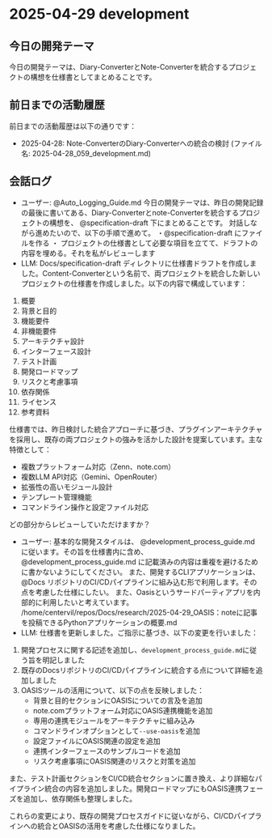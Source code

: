 # 2025-04-29 development

## 今日の開発テーマ

今日の開発テーマは、Diary-ConverterとNote-Converterを統合するプロジェクトの構想を仕様書としてまとめることです。

## 前日までの活動履歴
前日までの活動履歴は以下の通りです：
* 2025-04-28: Note-ConverterのDiary-Converterへの統合の検討 (ファイル名: 2025-04-28_059_development.md)

## 会話ログ

- ユーザー: @Auto_Logging_Guide.md 
今日の開発テーマは、昨日の開発記録の最後に書いてある、Diary-Converterとnote-Converterを統合するプロジェクトの構想を、 @specification-draft 下にまとめることです。
対話しながら進めたいので、以下の手順で進めて。
・@specification-draft  にファイルを作る
・ プロジェクトの仕様書として必要な項目を立てて、ドラフトの内容を埋める。それを私がレビューします
- LLM: Docs/specification-draft ディレクトリに仕様書ドラフトを作成しました。Content-Converterという名前で、両プロジェクトを統合した新しいプロジェクトの仕様書を作成しました。以下の内容で構成しています：

1. 概要
2. 背景と目的
3. 機能要件
4. 非機能要件
5. アーキテクチャ設計
6. インターフェース設計
7. テスト計画
8. 開発ロードマップ
9. リスクと考慮事項
10. 依存関係
11. ライセンス
12. 参考資料

仕様書では、昨日検討した統合アプローチに基づき、プラグインアーキテクチャを採用し、既存の両プロジェクトの強みを活かした設計を提案しています。主な特徴として：

- 複数プラットフォーム対応（Zenn、note.com）
- 複数LLM API対応（Gemini、OpenRouter）
- 拡張性の高いモジュール設計
- テンプレート管理機能
- コマンドライン操作と設定ファイル対応

どの部分からレビューしていただけますか？
- ユーザー: 基本的な開発スタイルは、 @development_process_guide.md に従います。その旨を仕様書内に含め、 @development_process_guide.md  に記載済みの内容は重複を避けるために書かないようにしてください。
また、開発するCLIアプリケーションは、 @Docs リポジトリのCI/CDパイプラインに組み込む形で利用します。その点を考慮した仕様にしたい。
また、Oasisというサードパーティアプリを内部的に利用したいと考えています。  /home/centervil/repos/Docs/research/2025-04-29_OASIS：noteに記事を投稿できるPythonアプリケーションの概要.md
- LLM: 仕様書を更新しました。ご指示に基づき、以下の変更を行いました：

1. 開発プロセスに関する記述を追加し、`development_process_guide.md`に従う旨を明記しました
2. 既存のDocsリポジトリのCI/CDパイプラインに統合する点について詳細を追加しました
3. OASISツールの活用について、以下の点を反映しました：
   - 背景と目的セクションにOASISについての言及を追加
   - note.comプラットフォーム対応にOASIS連携機能を追加
   - 専用の連携モジュールをアーキテクチャに組み込み
   - コマンドラインオプションとして`--use-oasis`を追加
   - 設定ファイルにOASIS関連の設定を追加
   - 連携インターフェースのサンプルコードを追加
   - リスク考慮事項にOASIS関連のリスクと対策を追加

また、テスト計画セクションをCI/CD統合セクションに置き換え、より詳細なパイプライン統合の内容を追加しました。開発ロードマップにもOASIS連携フェーズを追加し、依存関係も整理しました。

これらの変更により、既存の開発プロセスガイドに従いながら、CI/CDパイプラインへの統合とOASISの活用を考慮した仕様になりました。